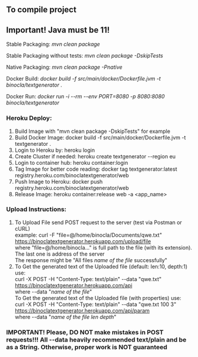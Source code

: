 To compile project
-----------------
## Important! Java must be 11!
Stable Packaging: *mvn clean package*

Stable Packaging without tests: *mvn clean package -DskipTests*

Native Packaging: *mvn clean package -Pnative*

Docker Build: *docker build -f src/main/docker/Dockerfile.jvm -t binocla/textgenerator .*

Docker Run: *docker run -i --rm --env PORT=8080 -p 8080:8080 binocla/textgenerator*

### Heroku Deploy:
1) Build Image with "mvn clean package -DskipTests" for example
2) Build Docker Image: docker build -f src/main/docker/Dockerfile.jvm -t textgenerator .
3) Login to Heroku by: heroku login
4) Create Cluster if needed: heroku create textgenerator --region eu
5) Login to container hub: heroku container:login
6) Tag Image for better code reading: docker tag textgenerator:latest registry.heroku.com/binoclatextgenerator/web
7) Push Image to Heroku: docker push registry.heroku.com/binoclatextgenerator/web
8) Release Image: heroku container:release web -a <app_name>

### Upload Instructions:
1) To Upload File send POST request to the server (test via Postman or cURL) \
example: curl -F "file=@/home/binocla/Documents/qwe.txt" https://binoclatextgenerator.herokuapp.com/upload/file \
   where "file=@/home/binocla..." is full path to the file (with its extension). The last one is address of the server \
   The response might be "All files *name of the file* successfully" 
2) To Get the generated text of the Uploaded file (default: len:10, depth:1) use: \
   curl -X POST -H "Content-Type: text/plain" --data "qwe.txt" https://binoclatextgenerator.herokuapp.com/api \
   where --data "*name of the file*" \
   To Get the generated text of the Uploaded file (with properties) use: \
   curl -X POST -H "Content-Type: text/plain" --data "qwe.txt 100 3" https://binoclatextgenerator.herokuapp.com/api/param \
   where --data "*name of the file* *len* *depth*"
### IMPORTANT! Please, DO NOT make mistakes in POST requests!!! All --data heavily recommended text/plain and be as a String. Otherwise, proper work is NOT guaranteed   

